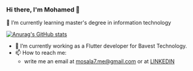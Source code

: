 ### Hi there, I'm Mohamed 👋
🌱 I’m currently learning master's degree in information technology

[![Anurag's GitHub stats](https://github-readme-stats.vercel.app/api?username=MoSala7&show_icons=true&title_color=#ffb400)](https://mosala7.github.io/)

- 🔭 I’m currently working as a Flutter developer for Bavest Technology.
- 📫 How to reach me:
  - write me an email at mosala7.me@gmail.com or at [LINKEDIN](https://www.linkedin.com/in/msala77)
